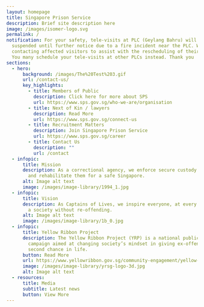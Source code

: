 ```yaml
---
layout: homepage
title: Singapore Prison Service
description: Brief site description here
image: /images/isomer-logo.svg
permalink: /
notification: For your safety, tele-visits at PLC (Geylang Bahru) will be
  suspended until further notice due to a fire incident near the PLC. We will be
  contacting affected visitors to assist with the rescheduling of their visits.
  You many schedule your tele-visits at other PLCs instead. Thank you
sections:
  - hero:
      background: /images/The%20Test%203.gif
      url: /contact-us/
      key_highlights:
        - title: Members of Public
          description: Click here for more about SPS
          url: https://www.sps.gov.sg/who-we-are/organisation
        - title: Next of Kin / lawyers
          description: Read More
          url: https://www.sps.gov.sg/connect-us
        - title: Recruitment Matters
          description: Join Singapore Prison Service
          url: https://www.sps.gov.sg/career
        - title: Contact Us
          description: ""
          url: /contact
  - infopic:
      title: Mission
      description: As a correctional agency, we enforce secure custody of offenders
        and rehabilitate them for a safe Singapore.
      alt: Image alt text
      image: /images/image-library/1994_1.jpg
  - infopic:
      title: Vision
      description: As Captains of Lives, we inspire everyone, at every chance, towards
        a society without re-offending.
      alt: Image alt text
      image: /images/image-library/1b_0.jpg
  - infopic:
      title: Yellow Ribbon Project
      description: The Yellow Ribbon Project (YRP) is a national public engagement
        campaign aimed at changing society’s mindset in giving ex-offenders a
        second chance in life.
      button: Read More
      url: https://www.yellowribbon.gov.sg/community-engagement/yellow-ribbon-project
      image: /images/image-library/yrsg-logo-3d.jpg
      alt: Image alt text
  - resources:
      title: Media
      subtitle: Latest news
      button: View More
---
```

